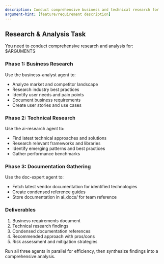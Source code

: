 ```yaml
---
description: Conduct comprehensive business and technical research for a feature or requirement
argument-hint: [feature/requirement description]
---
```


## Research & Analysis Task

You need to conduct comprehensive research and analysis for: $ARGUMENTS

### Phase 1: Business Research
Use the business-analyst agent to:
- Analyze market and competitor landscape
- Research industry best practices
- Identify user needs and pain points
- Document business requirements
- Create user stories and use cases

### Phase 2: Technical Research
Use the ai-research agent to:
- Find latest technical approaches and solutions
- Research relevant frameworks and libraries
- Identify emerging patterns and best practices
- Gather performance benchmarks

### Phase 3: Documentation Gathering
Use the doc-expert agent to:
- Fetch latest vendor documentation for identified technologies
- Create condensed reference guides
- Store documentation in ai_docs/ for team reference

### Deliverables
1. Business requirements document
2. Technical research findings
3. Condensed documentation references
4. Recommended approach with pros/cons
5. Risk assessment and mitigation strategies

Run all three agents in parallel for efficiency, then synthesize findings into a comprehensive analysis.